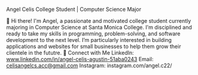 Angel Celis
College Student | Computer Science Major

👋 Hi there! I'm Angel, a passionate and motivated college student currently majoring in Computer Science at Santa Monica College. I'm disciplined and ready to take my skills in programming, problem-solving, and software development to the next level. I’m particularly interested in building applications and websites for small businesses to help them grow their clientele in the fututre. 
🔗 Connect with Me
LinkedIn: www.linkedin.com/in/angel-celis-agustin-51aba0243
Email: celisangelcs.acc@gmail.com
Instagram: instagram.com/angel.c22/
